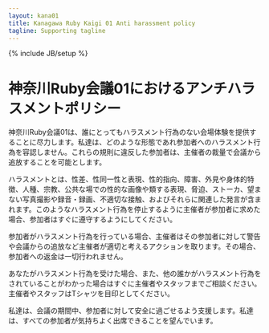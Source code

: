 ```yaml
---
layout: kana01
title: Kanagawa Ruby Kaigi 01 Anti harassment policy
tagline: Supporting tagline
---
```

{% include JB/setup %}

# 神奈川Ruby会議01におけるアンチハラスメントポリシー

神奈川Ruby会議01は、誰にとってもハラスメント行為のない会場体験を提供することに尽力します。私達は、どのような形態であれ参加者へのハラスメント行為を容認しません。これらの規則に違反した参加者は、主催者の裁量で会議から追放することを可能とします。

ハラスメントとは、性差、性同一性と表現、性的指向、障害、外見や身体的特徴、人種、宗教、公共な場での性的な画像や類する表現、脅迫、ストーカ、望まない写真撮影や録音・録画、不適切な接触、およびそれらに関連した発言が含まれます。このようなハラスメント行為を停止するように主催者が参加者に求めた場合、参加者はすぐに遵守するようにしてください。

参加者がハラスメント行為を行っている場合、主催者はその参加者に対して警告や会議からの追放など主催者が適切と考えるアクションを取ります。その場合、参加者への返金は一切行われません。

あなたがハラスメント行為を受けた場合、また、他の誰かがハラスメント行為をされていることがわかった場合はすぐに主催者やスタッフまでご相談ください。主催者やスタッフはTシャツを目印としてください。

私達は、会議の期間中、参加者に対して安全に過ごせるよう支援します。私達は、すべての参加者が気持ちよく出席できることを望んでいます。

